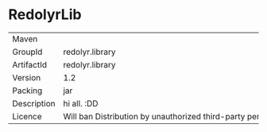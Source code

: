 RedolyrLib
==========

<table id="maven_table">
<tr>
<td nowrap>Maven</td>
</tr>
<tr>
<td nowrap>GroupId</td>
<td nowrap>redolyr.library</td>
</tr>
<tr>
<td nowrap>ArtifactId</td>
<td nowrap>redolyr.library</td>
</tr>
<tr>
<td nowrap>Version</td>
<td nowrap>1.2</td>
</tr>
<tr>
<td nowrap>Packing</td>
<td nowrap>jar</td>
</tr>
<tr>
<td nowrap>Description</td>
<td nowrap>hi all. :DD</td>
</tr>
<tr>
<td nowrap>Licence</td>
<td nowrap>Will ban Distribution by unauthorized third-party perspective</td>
</tr>
</table>
